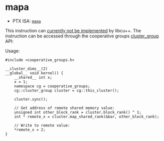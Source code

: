 # mapa

- PTX ISA: [`mapa`](https://docs.nvidia.com/cuda/parallel-thread-execution/index.html#data-movement-and-conversion-instructions-mapa)

This instruction can [currently not be
implemented](https://github.com/NVIDIA/cccl/issues/1414) by libcu++. The
instruction can be accessed through the cooperative groups
[cluster_group](https://docs.nvidia.com/cuda/cuda-c-programming-guide/index.html#cluster-group)
API:

Usage:
```cuda
#include <cooperative_groups.h>

__cluster_dims__(2)
__global__ void kernel() {
    __shared__ int x;
    x = 1;
    namespace cg = cooperative_groups;
    cg::cluster_group cluster = cg::this_cluster();

    cluster.sync();

    // Get address of remote shared memory value:
    unsigned int other_block_rank = cluster.block_rank() ^ 1;
    int * remote_x = cluster.map_shared_rank(&bar, other_block_rank);

    // Write to remote value:
    *remote_x = 2;
}
```


